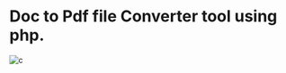 # Doc to Pdf file Converter tool using php.




![c](https://user-images.githubusercontent.com/126596692/225691080-21295160-2219-4895-b2f8-9e2bf669cd4b.png)
